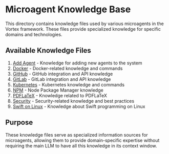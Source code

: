 # Microagent Knowledge Base

This directory contains knowledge files used by various microagents in the Vortex framework. These files provide specialized knowledge for specific domains and technologies.

## Available Knowledge Files

1. [Add Agent](add_agent.md) - Knowledge for adding new agents to the system
2. [Docker](docker.md) - Docker-related knowledge and commands
3. [GitHub](github.md) - GitHub integration and API knowledge
4. [GitLab](gitlab.md) - GitLab integration and API knowledge
5. [Kubernetes](kubernetes.md) - Kubernetes knowledge and commands
6. [NPM](npm.md) - Node Package Manager knowledge
7. [PDFLaTeX](pdflatex.md) - Knowledge related to PDFLaTeX
8. [Security](security.md) - Security-related knowledge and best practices
9. [Swift on Linux](swift-linux.md) - Knowledge about Swift programming on Linux

## Purpose

These knowledge files serve as specialized information sources for microagents, allowing them to provide domain-specific expertise without requiring the main LLM to have all this knowledge in its context window.